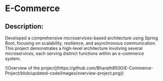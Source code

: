 <!DOCTYPE html>

<head>
</head>

<body>
    <h1>E-Commerce</h1>
  <h2>Description:</h2>
  <p>Developed a comprehensive microservices-based architecture using Spring Boot, focusing on scalability, resilience, and asynchronous communication. This 
     project demonstrates a high-level architecture involving several microservices, each serving distinct functions within an e-commerce system.</p>
![Overview of the project](https://github.com/Bharath8500/E-Commerce-Project/blob/updated-code/Images/overview-project.png))
</body>

</html>
